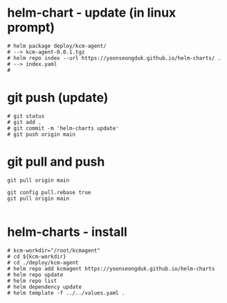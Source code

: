 # helm-chart - update (in linux prompt)

```
# helm package deploy/kcm-agent/
# --> kcm-agent-0.0.1.tgz 
# helm repo index --url https://yoonseongduk.github.io/helm-charts/ . 
# --> index.yaml 
#
```

# git push (update)

```
# git status
# git add .
# git commit -m 'helm-charts update'
# git push origin main
```

# git pull and push 

```
git pull origin main

git config pull.rebase true 
git pull origin main


```

# helm-charts - install

```
# kcm-workdir="/root/kcmagent"
# cd ${kcm-workdir}
# cd ./deploy/kcm-agent
# helm repo add kcmagent https://yoonseongduk.github.io/helm-charts
# helm repo update
# helm repo list
# helm dependency update
# helm template -f ../../values.yaml .   